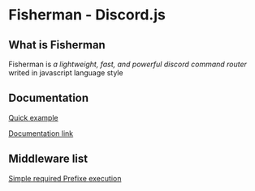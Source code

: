 # Fisherman - Discord.js

## What is Fisherman

Fisherman is *a lightweight, fast, and powerful discord command router* writed in javascript language style

## Documentation

[Quick example](https://maxerbox.github.io/fisherman-discord.js/)

[Documentation link](https://maxerbox.github.io/fisherman-discord.js/)

## Middleware list

[Simple required Prefixe execution](https://github.com/maxerbox/required-prefixe-fisherman)
